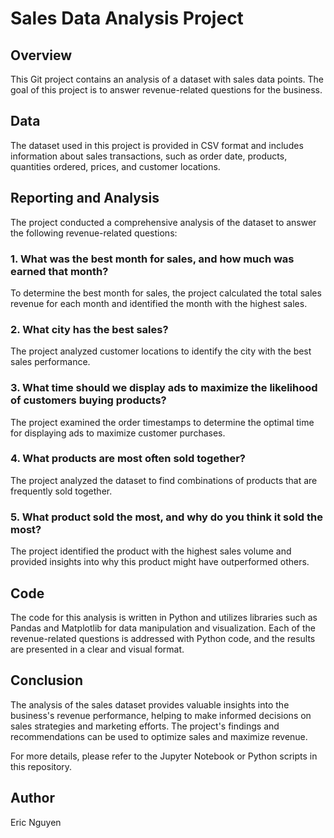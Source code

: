 

# Sales Data Analysis Project

## Overview

This Git project contains an analysis of a dataset with sales data points. The goal of this project is to answer revenue-related questions for the business.

## Data

The dataset used in this project is provided in CSV format and includes information about sales transactions, such as order date, products, quantities ordered, prices, and customer locations.

## Reporting and Analysis

The project conducted a comprehensive analysis of the dataset to answer the following revenue-related questions:

### 1. What was the best month for sales, and how much was earned that month?

To determine the best month for sales, the project calculated the total sales revenue for each month and identified the month with the highest sales.

### 2. What city has the best sales?

The project analyzed customer locations to identify the city with the best sales performance.

### 3. What time should we display ads to maximize the likelihood of customers buying products?

The project examined the order timestamps to determine the optimal time for displaying ads to maximize customer purchases.

### 4. What products are most often sold together?

The project analyzed the dataset to find combinations of products that are frequently sold together.

### 5. What product sold the most, and why do you think it sold the most?

The project identified the product with the highest sales volume and provided insights into why this product might have outperformed others.

## Code

The code for this analysis is written in Python and utilizes libraries such as Pandas and Matplotlib for data manipulation and visualization. Each of the revenue-related questions is addressed with Python code, and the results are presented in a clear and visual format.

## Conclusion

The analysis of the sales dataset provides valuable insights into the business's revenue performance, helping to make informed decisions on sales strategies and marketing efforts. The project's findings and recommendations can be used to optimize sales and maximize revenue.

For more details, please refer to the Jupyter Notebook or Python scripts in this repository.

## Author

Eric Nguyen
